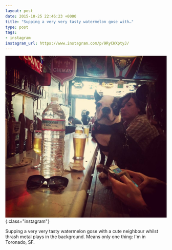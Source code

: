 ```yaml
---
layout: post
date: 2015-10-25 22:46:23 +0000
title: "Supping a very very tasty watermelon gose with…"
type: post
tags:
- instagram
instagram_url: https://www.instagram.com/p/9RyCWXptyJ/
---
```


![Instagram - 9RyCWXptyJ](/assets/9RyCWXptyJ.jpg){:class="instagram"}

Supping a very very tasty watermelon gose with a cute neighbour whilst thrash metal plays in the background. Means only one thing: I'm in Toronado,  SF.
